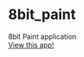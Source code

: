 # 8bit_paint
8bit Paint application  
[View this app!](https://glencarpenter.github.io/8bit_paint/)
